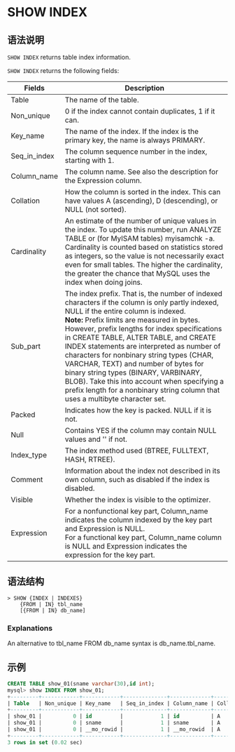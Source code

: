 # **SHOW INDEX**

## **语法说明**

`SHOW INDEX` returns table index information.

`SHOW INDEX` returns the following fields:

|Fields | Description|
|---|---|
|Table|The name of the table.|
|Non_unique|0 if the index cannot contain duplicates, 1 if it can.|
|Key_name|The name of the index. If the index is the primary key, the name is always PRIMARY.|
|Seq_in_index|The column sequence number in the index, starting with 1.|
|Column_name|The column name. See also the description for the Expression column.|
|Collation|How the column is sorted in the index. This can have values A (ascending), D (descending), or NULL (not sorted).|
|Cardinality|An estimate of the number of unique values in the index. To update this number, run ANALYZE TABLE or (for MyISAM tables) myisamchk -a.<br>Cardinality is counted based on statistics stored as integers, so the value is not necessarily exact even for small tables. The higher the cardinality, the greater the chance that MySQL uses the index when doing joins.|
|Sub_part|The index prefix. That is, the number of indexed characters if the column is only partly indexed, NULL if the entire column is indexed. <br> **Note:** Prefix limits are measured in bytes. However, prefix lengths for index specifications in CREATE TABLE, ALTER TABLE, and CREATE INDEX statements are interpreted as number of characters for nonbinary string types (CHAR, VARCHAR, TEXT) and number of bytes for binary string types (BINARY, VARBINARY, BLOB). Take this into account when specifying a prefix length for a nonbinary string column that uses a multibyte character set.|
|Packed|Indicates how the key is packed. NULL if it is not.|
|Null|Contains YES if the column may contain NULL values and '' if not.|
|Index_type|The index method used (BTREE, FULLTEXT, HASH, RTREE).|
|Comment|Information about the index not described in its own column, such as disabled if the index is disabled.|
|Visible|Whether the index is visible to the optimizer.|
|Expression|For a nonfunctional key part, Column_name indicates the column indexed by the key part and Expression is NULL.<br>For a functional key part, Column_name column is NULL and Expression indicates the expression for the key part.|

## **语法结构**

```
> SHOW {INDEX | INDEXES}
    {FROM | IN} tbl_name
    [{FROM | IN} db_name]
```

### Explanations

An alternative to tbl_name FROM db_name syntax is db_name.tbl_name.

## **示例**

```sql
CREATE TABLE show_01(sname varchar(30),id int);
mysql> show INDEX FROM show_01;
+---------+------------+------------+--------------+-------------+-----------+-------------+----------+--------+------+------------+------------------+---------+------------+
| Table   | Non_unique | Key_name   | Seq_in_index | Column_name | Collation | Cardinality | Sub_part | Packed | Null | Index_type | Comment          | Visible | Expression |
+---------+------------+------------+--------------+-------------+-----------+-------------+----------+--------+------+------------+------------------+---------+------------+
| show_01 |          0 | id         |            1 | id          | A         |           0 | NULL     | NULL   | YES  |            |                  | YES     | NULL       |
| show_01 |          0 | sname      |            1 | sname       | A         |           0 | NULL     | NULL   | YES  |            |                  | YES     | NULL       |
| show_01 |          0 | __mo_rowid |            1 | __mo_rowid  | A         |           0 | NULL     | NULL   | NO   |            | Physical address | NO      | NULL       |
+---------+------------+------------+--------------+-------------+-----------+-------------+----------+--------+------+------------+------------------+---------+------------+
3 rows in set (0.02 sec)
```
